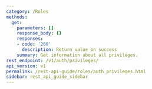 ```yaml
---
category: /Roles
methods:
  get:
    parameters: []
    response_body: {}
    responses:
    - code: '200'
      description: Return value on success
    summary: Get information about all privileges.
rest_endpoint: /v1/auth/privileges/
api_version: v1
permalink: /rest-api-guide/roles/auth_privileges.html
sidebar: rest_api_guide_sidebar
---
```

